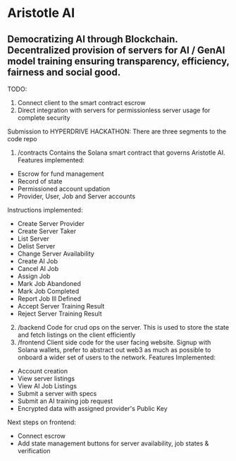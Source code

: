 # Aristotle AI
## Democratizing AI through Blockchain. Decentralized provision of servers for AI / GenAI model training ensuring transparency, efficiency, fairness and social good.

TODO:
1. Connect client to the smart contract escrow
2. Direct integration with servers for permissionless server usage for complete security

Submission to HYPERDRIVE HACKATHON:
There are three segments to the code repo
1. /contracts
Contains the Solana smart contract that governs Aristotle AI. Features implemented:
- Escrow for fund management
- Record of state
- Permissioned account updation
- Provider, User, Job and Server accounts

Instructions implemented:
- Create Server Provider
- Create Server Taker
- List Server
- Delist Server
- Change Server Availability
- Create AI Job
- Cancel AI Job
- Assign Job
- Mark Job Abandoned
- Mark Job Completed
- Report Job Ill Defined
- Accept Server Training Result
- Reject Server Training Result

2. /backend
Code for crud ops on the server. This is used to store the state and fetch listings on the client efficiently
2. /frontend
Client side code for the user facing website. Signup with Solana wallets, prefer to abstract out web3 as much as possible to onboard a wider set of users to the network. Features Implemented:
- Account creation
- View server listings
- View AI Job Listings
- Submit a server with specs
- Submit an AI training job request
- Encrypted data with assigned provider's Public Key

Next steps on frontend:
- Connect escrow
- Add state management buttons for server availability, job states & verification
